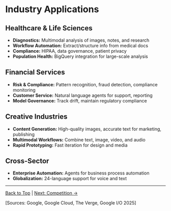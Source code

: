 # Industry Applications

## Healthcare & Life Sciences
- **Diagnostics:** Multimodal analysis of images, notes, and research
- **Workflow Automation:** Extract/structure info from medical docs
- **Compliance:** HIPAA, data governance, patient privacy
- **Population Health:** BigQuery integration for large-scale analysis

## Financial Services
- **Risk & Compliance:** Pattern recognition, fraud detection, compliance monitoring
- **Customer Service:** Natural language agents for support, reporting
- **Model Governance:** Track drift, maintain regulatory compliance

## Creative Industries
- **Content Generation:** High-quality images, accurate text for marketing, publishing
- **Multimodal Workflows:** Combine text, image, video, and audio
- **Rapid Prototyping:** Fast iteration for design and media

## Cross-Sector
- **Enterprise Automation:** Agents for business process automation
- **Globalization:** 24-language support for voice and text

---

[Back to Top](./index.md) | [Next: Competition →](./competition.md)

[Sources: Google, Google Cloud, The Verge, Google I/O 2025] 